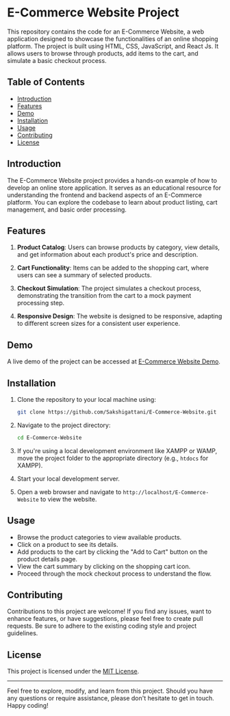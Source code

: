 # E-Commerce Website Project

This repository contains the code for an E-Commerce Website, a web application designed to showcase the functionalities of an online shopping platform. The project is built using HTML, CSS, JavaScript, and React Js. It allows users to browse through products, add items to the cart, and simulate a basic checkout process.

## Table of Contents

- [Introduction](#introduction)
- [Features](#features)
- [Demo](#demo)
- [Installation](#installation)
- [Usage](#usage)
- [Contributing](#contributing)
- [License](#license)

## Introduction

The E-Commerce Website project provides a hands-on example of how to develop an online store application. It serves as an educational resource for understanding the frontend and backend aspects of an E-Commerce platform. You can explore the codebase to learn about product listing, cart management, and basic order processing.

## Features

1. **Product Catalog**: Users can browse products by category, view details, and get information about each product's price and description.

2. **Cart Functionality**: Items can be added to the shopping cart, where users can see a summary of selected products.

3. **Checkout Simulation**: The project simulates a checkout process, demonstrating the transition from the cart to a mock payment processing step.

4. **Responsive Design**: The website is designed to be responsive, adapting to different screen sizes for a consistent user experience.

## Demo

A live demo of the project can be accessed at [E-Commerce Website Demo](https://sakshigattani.github.io/E-Commerce-Website/).

## Installation

1. Clone the repository to your local machine using:

   ```bash
   git clone https://github.com/Sakshigattani/E-Commerce-Website.git
   ```

2. Navigate to the project directory:

   ```bash
   cd E-Commerce-Website
   ```

3. If you're using a local development environment like XAMPP or WAMP, move the project folder to the appropriate directory (e.g., `htdocs` for XAMPP).

4. Start your local development server.

5. Open a web browser and navigate to `http://localhost/E-Commerce-Website` to view the website.

## Usage

- Browse the product categories to view available products.
- Click on a product to see its details.
- Add products to the cart by clicking the "Add to Cart" button on the product details page.
- View the cart summary by clicking on the shopping cart icon.
- Proceed through the mock checkout process to understand the flow.

## Contributing

Contributions to this project are welcome! If you find any issues, want to enhance features, or have suggestions, please feel free to create pull requests. Be sure to adhere to the existing coding style and project guidelines.

## License

This project is licensed under the [MIT License](LICENSE).

---

Feel free to explore, modify, and learn from this project. Should you have any questions or require assistance, please don't hesitate to get in touch. Happy coding!
